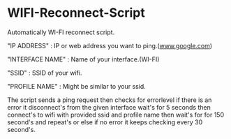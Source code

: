# WIFI-Reconnect-Script

Automatically WI-FI reconnect script.

"IP ADDRESS" : IP or web address you want to ping.(www.google.com)

"INTERFACE NAME" : Name of your interface.(WI-FI)

"SSID" : SSID of your wifi.

"PROFILE NAME" : Might be similar to your ssid.

The script sends a ping request then checks for errorlevel if there is an error it disconnect's from the given interface wait's for 5 seconds then connect's to wifi with provided ssid and profile name then wait's for for 150 second's and repeat's or else if no error it keeps checking every 30 second's.

